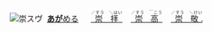 <kbd><img src="lv1.svg" width="2" height="24"><img src="https://glyphwiki.org/glyph/u5d07.svg" width="24" height="24" alt="崇"></kbd><kbd>スウ゚</div></kbd> <img src="lv1.svg">[**あが**める](https://jisho.org/search/崇める)　 <img src="lv0.svg">[<ruby>崇拝<rt>／すう　＼はい　</rt></ruby>](https://jisho.org/search/崇拝)</ins>　<img src="lv1.svg">[<ruby>崇高<rt>／すう　￣こう　</rt></ruby>](https://jisho.org/search/崇高)　<img src="lv2.svg">[<ruby>崇敬<rt>／すう　＼けい　</rt></ruby>](https://jisho.org/search/崇敬).

